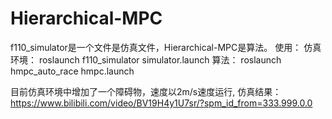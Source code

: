# Hierarchical-MPC
f110_simulator是一个文件是仿真文件，Hierarchical-MPC是算法。
使用：
仿真环境：
roslaunch f110_simulator simulator.launch
算法：
roslaunch hmpc_auto_race hmpc.launch 

目前仿真环境中增加了一个障碍物，速度以2m/s速度运行,
仿真结果：
https://www.bilibili.com/video/BV19H4y1U7sr/?spm_id_from=333.999.0.0
